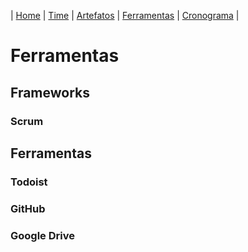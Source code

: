 | [Home](https://github.com/ricarthlima/plano_impantacao_extensao) | [Time](https://github.com/ricarthlima/plano_impantacao_extensao#time) | [Artefatos](https://github.com/ricarthlima/plano_impantacao_extensao/blob/master/pages/artefatos.md) | [Ferramentas](https://github.com/ricarthlima/plano_impantacao_extensao/blob/master/pages/ferramentas.md) | [Cronograma](https://github.com/ricarthlima/plano_impantacao_extensao/blob/master/pages/cronograma.md) |

# Ferramentas
## Frameworks
### Scrum

## Ferramentas

### Todoist

### GitHub

### Google Drive
